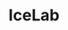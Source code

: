 ---
title: "IceLab"
description: "Creative Studio Theme"
image_webp: images/templates/icelab.webp
image: images/templates/icelab.jpg
link: "https://icelab.tristangoetz.me"

---